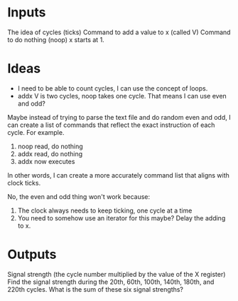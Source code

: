 # Inputs
The idea of cycles (ticks)
Command to add a value to x (called V)
Command to do nothing (noop)
x starts at 1.

# Ideas
* I need to be able to count cycles, I can use the concept of loops.
* addx V is two cycles, noop takes one cycle. That means I can use even and odd?

Maybe instead of trying to parse the text file and do random even and odd, I can create a list of commands that reflect the exact instruction of each cycle. For example.

1. noop read, do nothing
2. addx read, do nothing
3. addx now executes

In other words, I can create a more accurately command list that aligns with clock ticks.

No, the even and odd thing won't work because:
1. The clock always needs to keep ticking, one cycle at a time
2. You need to somehow use an iterator for this maybe? Delay the adding to x.

# Outputs
Signal strength (the cycle number multiplied by the value of the X register) 
Find the signal strength during the 20th, 60th, 100th, 140th, 180th, and 220th cycles.
What is the sum of these six signal strengths?